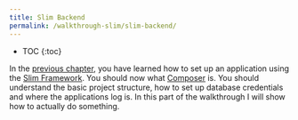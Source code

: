 ```yaml
---
title: Slim Backend
permalink: /walkthrough-slim/slim-backend/
---
```


* TOC
{:toc}

In the [previous chapter](../html-forms/), you have learned how to set up an application using the [Slim Framework](todo).
You should now what [Composer](todo) is. You should understand the basic project structure, how to set up database
credentials and where the applications log is. In this part of the
walkthrough I will show how to actually do something.

